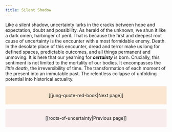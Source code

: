 ```yaml
---
title: Silent Shadow
---
```

Like a silent shadow, uncertainty lurks in the cracks between hope and expectation, doubt and possibility. As herald of the unknown, we shun it like a dark omen, harbinger of peril. That is because the first and deepest root cause of uncertainty is the encounter with a most formidable enemy. Death. In the desolate place of this encounter, dread and terror make us long for defined spaces, predictable outcomes, and all things permanent and unmoving. It is here that our yearning for **_certainty_** is born. Crucially, this sentiment is not limited to the mortality of our bodies. It encompasses the _little death_, the irreversibility of time. The transformation of each moment of the present into an immutable past. The relentless collapse of unfolding potential into historical actuality.


<p style="text-align: center; background-color: #fae6d1; padding: 20px">[[jung-quote-red-book|Next page]]</p>
<p style="text-align: center; background-color: #f9ecec; padding: 20px">[[roots-of-uncertainty|Previous page]]</p>